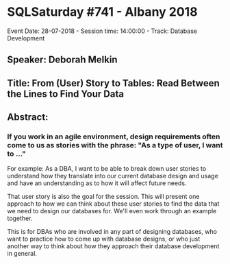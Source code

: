 # SQLSaturday #741 - Albany 2018
Event Date: 28-07-2018 - Session time: 14:00:00 - Track: Database Development
## Speaker: Deborah Melkin
## Title: From (User) Story to Tables: Read Between the Lines to Find Your Data
## Abstract:
### If you work in an agile environment, design requirements often come to us as stories with the phrase: "As a type of user, I want to ..."

For example: As a DBA, I want to be able to break down user stories to understand how they translate into our current database design and usage and have an understanding as to how it will affect future needs.

That user story is also the goal for the session. This will present one approach to how we can think about these user stories to find the data that we need to design our databases for. We'll even work through an example together. 

This is for DBAs who are involved in any part of designing databases, who want to practice how to come up with database designs, or who just another way to think about how they approach their database development in general.
